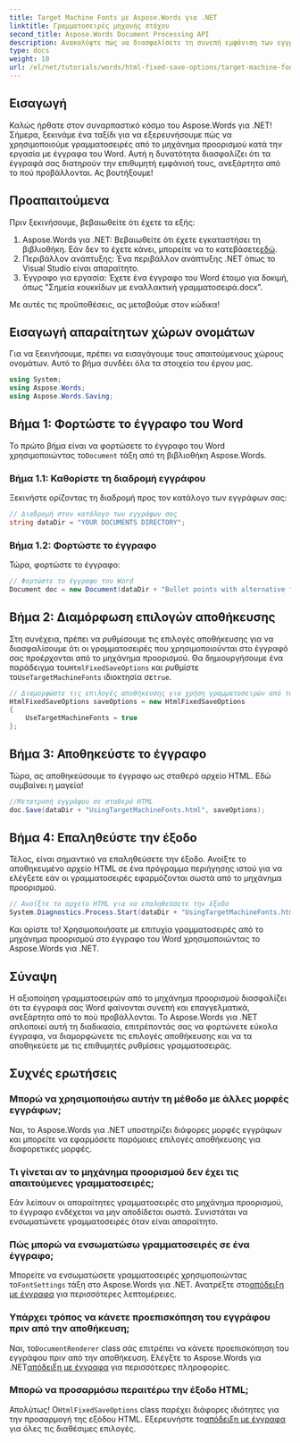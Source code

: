 ```yaml
---
title: Target Machine Fonts με Aspose.Words για .NET
linktitle: Γραμματοσειρές μηχανής στόχου
second_title: Aspose.Words Document Processing API
description: Ανακαλύψτε πώς να διασφαλίσετε τη συνεπή εμφάνιση των εγγράφων του Word σε διαφορετικές πλατφόρμες αξιοποιώντας τις γραμματοσειρές στόχων μηχανής με το Aspose.Words για .NET.
type: docs
weight: 10
url: /el/net/tutorials/words/html-fixed-save-options/target-machine-font/
---
```

## Εισαγωγή

Καλώς ήρθατε στον συναρπαστικό κόσμο του Aspose.Words για .NET! Σήμερα, ξεκινάμε ένα ταξίδι για να εξερευνήσουμε πώς να χρησιμοποιούμε γραμματοσειρές από το μηχάνημα προορισμού κατά την εργασία με έγγραφα του Word. Αυτή η δυνατότητα διασφαλίζει ότι τα έγγραφά σας διατηρούν την επιθυμητή εμφάνισή τους, ανεξάρτητα από το πού προβάλλονται. Ας βουτήξουμε!

## Προαπαιτούμενα

Πριν ξεκινήσουμε, βεβαιωθείτε ότι έχετε τα εξής:

1.  Aspose.Words για .NET: Βεβαιωθείτε ότι έχετε εγκαταστήσει τη βιβλιοθήκη. Εάν δεν το έχετε κάνει, μπορείτε να το κατεβάσετε[εδώ](https://releases.aspose.com/words/net/).
2. Περιβάλλον ανάπτυξης: Ένα περιβάλλον ανάπτυξης .NET όπως το Visual Studio είναι απαραίτητο.
3. Έγγραφο για εργασία: Έχετε ένα έγγραφο του Word έτοιμο για δοκιμή, όπως "Σημεία κουκκίδων με εναλλακτική γραμματοσειρά.docx".

Με αυτές τις προϋποθέσεις, ας μεταβούμε στον κώδικα!

## Εισαγωγή απαραίτητων χώρων ονομάτων

Για να ξεκινήσουμε, πρέπει να εισαγάγουμε τους απαιτούμενους χώρους ονομάτων. Αυτό το βήμα συνδέει όλα τα στοιχεία του έργου μας.

```csharp
using System;
using Aspose.Words;
using Aspose.Words.Saving;
```

## Βήμα 1: Φορτώστε το έγγραφο του Word

 Το πρώτο βήμα είναι να φορτώσετε το έγγραφο του Word χρησιμοποιώντας το`Document` τάξη από τη βιβλιοθήκη Aspose.Words.

### Βήμα 1.1: Καθορίστε τη διαδρομή εγγράφου

Ξεκινήστε ορίζοντας τη διαδρομή προς τον κατάλογο των εγγράφων σας:

```csharp
// Διαδρομή στον κατάλογο των εγγράφων σας
string dataDir = "YOUR DOCUMENTS DIRECTORY";
```

### Βήμα 1.2: Φορτώστε το έγγραφο

Τώρα, φορτώστε το έγγραφο:

```csharp
// Φορτώστε το έγγραφο του Word
Document doc = new Document(dataDir + "Bullet points with alternative font.docx");
```

## Βήμα 2: Διαμόρφωση επιλογών αποθήκευσης

 Στη συνέχεια, πρέπει να ρυθμίσουμε τις επιλογές αποθήκευσης για να διασφαλίσουμε ότι οι γραμματοσειρές που χρησιμοποιούνται στο έγγραφό σας προέρχονται από το μηχάνημα προορισμού. Θα δημιουργήσουμε ένα παράδειγμα του`HtmlFixedSaveOptions` και ρυθμίστε το`UseTargetMachineFonts` ιδιοκτησία σε`true`.

```csharp
// Διαμορφώστε τις επιλογές αποθήκευσης για χρήση γραμματοσειρών από το μηχάνημα προορισμού
HtmlFixedSaveOptions saveOptions = new HtmlFixedSaveOptions
{
    UseTargetMachineFonts = true
};
```

## Βήμα 3: Αποθηκεύστε το έγγραφο

Τώρα, ας αποθηκεύσουμε το έγγραφο ως σταθερό αρχείο HTML. Εδώ συμβαίνει η μαγεία!

```csharp
//Μετατροπή εγγράφου σε σταθερό HTML
doc.Save(dataDir + "UsingTargetMachineFonts.html", saveOptions);
```

## Βήμα 4: Επαληθεύστε την έξοδο

Τέλος, είναι σημαντικό να επαληθεύσετε την έξοδο. Ανοίξτε το αποθηκευμένο αρχείο HTML σε ένα πρόγραμμα περιήγησης ιστού για να ελέγξετε εάν οι γραμματοσειρές εφαρμόζονται σωστά από το μηχάνημα προορισμού.

```csharp
// Ανοίξτε το αρχείο HTML για να επαληθεύσετε την έξοδο
System.Diagnostics.Process.Start(dataDir + "UsingTargetMachineFonts.html");
```

Και ορίστε το! Χρησιμοποιήσατε με επιτυχία γραμματοσειρές από το μηχάνημα προορισμού στο έγγραφο του Word χρησιμοποιώντας το Aspose.Words για .NET.

## Σύναψη

Η αξιοποίηση γραμματοσειρών από το μηχάνημα προορισμού διασφαλίζει ότι τα έγγραφά σας Word φαίνονται συνεπή και επαγγελματικά, ανεξάρτητα από το πού προβάλλονται. Το Aspose.Words για .NET απλοποιεί αυτή τη διαδικασία, επιτρέποντάς σας να φορτώνετε εύκολα έγγραφα, να διαμορφώνετε τις επιλογές αποθήκευσης και να τα αποθηκεύετε με τις επιθυμητές ρυθμίσεις γραμματοσειράς.

## Συχνές ερωτήσεις

### Μπορώ να χρησιμοποιήσω αυτήν τη μέθοδο με άλλες μορφές εγγράφων;
Ναι, το Aspose.Words για .NET υποστηρίζει διάφορες μορφές εγγράφων και μπορείτε να εφαρμόσετε παρόμοιες επιλογές αποθήκευσης για διαφορετικές μορφές.

### Τι γίνεται αν το μηχάνημα προορισμού δεν έχει τις απαιτούμενες γραμματοσειρές;
Εάν λείπουν οι απαραίτητες γραμματοσειρές στο μηχάνημα προορισμού, το έγγραφο ενδέχεται να μην αποδίδεται σωστά. Συνιστάται να ενσωματώνετε γραμματοσειρές όταν είναι απαραίτητο.

### Πώς μπορώ να ενσωματώσω γραμματοσειρές σε ένα έγγραφο;
 Μπορείτε να ενσωματώσετε γραμματοσειρές χρησιμοποιώντας το`FontSettings` τάξη στο Aspose.Words για .NET. Ανατρέξτε στο[απόδειξη με έγγραφα](https://reference.aspose.com/words/net/) για περισσότερες λεπτομέρειες.

### Υπάρχει τρόπος να κάνετε προεπισκόπηση του εγγράφου πριν από την αποθήκευση;
 Ναι, το`DocumentRenderer` class σάς επιτρέπει να κάνετε προεπισκόπηση του εγγράφου πριν από την αποθήκευση. Ελέγξτε το Aspose.Words για .NET[απόδειξη με έγγραφα](https://reference.aspose.com/words/net/) για περισσότερες πληροφορίες.

### Μπορώ να προσαρμόσω περαιτέρω την έξοδο HTML;
 Απολύτως! Ο`HtmlFixedSaveOptions` class παρέχει διάφορες ιδιότητες για την προσαρμογή της εξόδου HTML. Εξερευνήστε το[απόδειξη με έγγραφα](https://reference.aspose.com/words/net/) για όλες τις διαθέσιμες επιλογές.